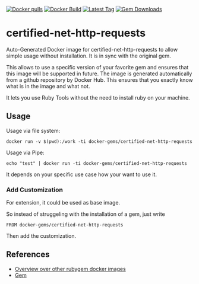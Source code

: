 [![Docker pulls](https://img.shields.io/docker/pulls/rubygem/certified-net-http-requests.svg)](https://hub.docker.com/r/rubygem/certified-net-http-requests/)
[![Docker Build](https://img.shields.io/docker/automated/rubygem/certified-net-http-requests.svg)](https://hub.docker.com/r/rubygem/certified-net-http-requests/)
[![Latest Tag](https://img.shields.io/github/tag/docker-rubygem/certified-net-http-requests.svg)](https://hub.docker.com/r/rubygem/certified-net-http-requests/)
[![Gem Downloads](https://img.shields.io/gem/dt/certified-net-http-requests.svg)](https://rubygems.org/gems/certified-net-http-requests/)
# certified-net-http-requests

Auto-Generated Docker image for certified-net-http-requests to allow simple usage without installation.
It is in sync with the original gem.

This allows to use a specific version of your favorite gem and ensures that this image will be supported in future.
The image is generated automatically from a github repository by Docker Hub.
This ensures that you exactly know what is in the image and what not.

It lets you use Ruby Tools without the need to install ruby on your machine.

## Usage

Usage via file system:

`docker run -v $(pwd):/work -ti docker-gems/certified-net-http-requests`

Usage via Pipe:

`echo "test" | docker run -ti docker-gems/certified-net-http-requests`

It depends on your specific use case how your want to use it.

### Add Customization

For extension, it could be used as base image.

So instead of struggeling with the installation of a gem, just write

`FROM docker-gems/certified-net-http-requests`

Then add the customization.

## References

 - [Overview over other rubygem docker images](https://github.com/thinkbot/docker-rubygem)
 - [Gem](https://rubygems.org/gems/certified-net-http-requests/)
